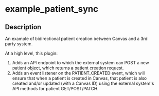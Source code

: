 example_patient_sync
==========================

## Description

An example of bidirectional patient creation between Canvas and a 3rd party system.

At a high level, this plugin:
1. Adds an API endpoint to which the external system can POST a new patient object, which returns a patient creation request.
2. Adds an event listener on the PATIENT_CREATED event, which will ensure that when a patient is created in Canvas, that patient is also created and/or updated (with a Canvas ID) using the external system's API methods for patient GET/POST/PATCH.
